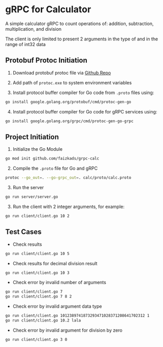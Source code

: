 # gRPC for Calculator
A simple calculator gRPC to count operations of: addition, subtraction, multiplication, and division

The client is only limited to present 2 arguments in the type of and in the range of int32 data

## Protobuf Protoc Initiation

1. Download protobuf protoc file via [Github Repo](https://github.com/protocolbuffers/protobuf/releases)

2. Add path of `protoc.exe` to system environment variables

3. Install protocol buffer compiler for Go code from `.proto` files using:
```bash
go install google.golang.org/protobuf/cmd/protoc-gen-go
```

4. Install protocol buffer compiler for Go code for gRPC services using:
```bash
go install google.golang.org/grpc/cmd/protoc-gen-go-grpc
```

## Project Initiation
1. Initialize the Go Module
```bash 
go mod init github.com/faizkads/grpc-calc
```

2. Compile the `.proto` file for Go and gRPC
```bash
protoc --go_out=. --go-grpc_out=. calc/proto/calc.proto
```

3. Run the server
```bash
go run server/server.go
```

3. Run the client with 2 integer arguments, for example:
```bash
go run client/client.go 10 2
```

## Test Cases
- Check results
```bash
go run client/client.go 10 5
```

- Check results for decimal division result
```bash
go run client/client.go 10 3
```

- Check error by invalid number of arguments
```bash
go run client/client.go 7
go run client/client.go 7 8 2
```

- Check error by invalid argument data type
```bash
go run client/client.go 1012389741873293471028371208641702312 1
go run client/client.go 10.2 lala
```

- Check error by invalid argument for division by zero
```bash
go run client/client.go 3 0
```